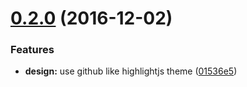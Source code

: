 <a name="0.2.0"></a>
# [0.2.0](https://github.com/dignifiedquire/clean-documentation-theme/compare/v0.1.0...v0.2.0) (2016-12-02)


### Features

* **design:** use github like highlightjs theme ([01536e5](https://github.com/dignifiedquire/clean-documentation-theme/commit/01536e5))



